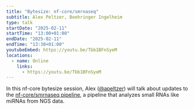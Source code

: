 ```yaml
---
title: "Bytesize: nf-core/smrnaseq"
subtitle: Alex Peltzer, Boehringer Ingelheim
type: talk
startDate: "2025-02-11"
startTime: "13:00+01:00"
endDate: "2025-02-11"
endTime: "13:30+01:00"
youtubeEmbed: https://youtu.be/Tbb1BFnSyeM
locations:
  - name: Online
    links:
      - https://youtu.be/Tbb1BFnSyeM
---
```


In this nf-core bytesize session, Alex ([@apeltzer](https://github.com/apeltzer)) will talk about updates to the [nf-core/smrnaseq pipeline](https://nf-co.re/smrnaseq/), a pipeline that analyzes small RNAs like miRNAs from NGS data.

